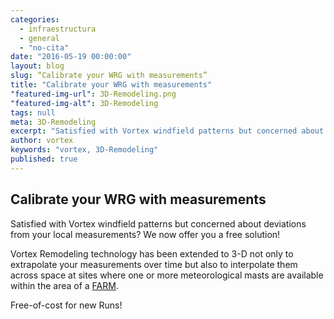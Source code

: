 ```yaml
---
categories: 
  - infraestructura
  - general
  - "no-cita"
date: "2016-05-19 00:00:00"
layout: blog
slug: “Calibrate your WRG with measurements”
title: "Calibrate your WRG with measurements"
"featured-img-url": 3D-Remodeling.png
"featured-img-alt": 3D-Remodeling
tags: null
meta: 3D-Remodeling
excerpt: "Satisfied with Vortex windfield patterns but concerned about deviations from your local measurements? We now offer you a free solution!"
author: vortex
keywords: "vortex, 3D-Remodeling"
published: true
---
```


##  Calibrate your WRG with measurements

Satisfied with Vortex windfield patterns but concerned about deviations from your local measurements? We now offer you a free solution!

Vortex Remodeling technology has been extended to 3-D not only to extrapolate your measurements over time but also to interpolate them across space at sites where one or more meteorological masts are available within the area of a <a href="../solutions/farm.html">FARM</a>.

Free-of-cost for new Runs!

